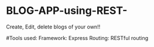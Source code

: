 # BLOG-APP-using-REST-
Create, Edit, delete blogs of your own!!

#Tools used:
Framework: Express
Routing: RESTful routing
